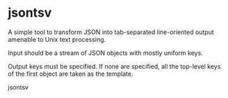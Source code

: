 # jsontsv

A simple tool to transform JSON into tab-separated line-oriented output
amenable to Unix text processing. 

Input should be a stream of JSON objects with mostly uniform keys.

Output keys must be specified. If none are specified, all the top-level keys of
the first object are taken as the template.


  jsontsv 
